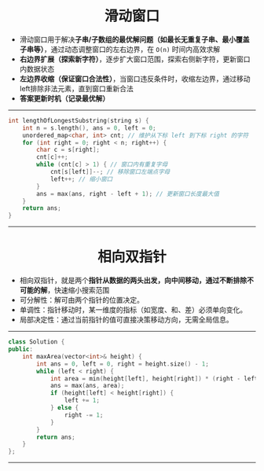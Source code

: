 <div align="center">
  <h1>滑动窗口</h1>
</div>


- 滑动窗口用于解决**子串/子数组的最优解问题（如最长无重复子串、最小覆盖子串等）**，通过动态调整窗口的左右边界，在 `O(n)` 时间内高效求解
- **右边界扩展（探索新字符）**，逐步扩大窗口范围，探索右侧新字符，更新窗口内数据状态
- **左边界收缩（保证窗口合法性）**，当窗口违反条件时，收缩左边界，通过移动left排除非法元素，直到窗口重新合法
- **答案更新时机（记录最优解）**

---

```cpp
int lengthOfLongestSubstring(string s) {
    int n = s.length(), ans = 0, left = 0;
    unordered_map<char, int> cnt; // 维护从下标 left 到下标 right 的字符
    for (int right = 0; right < n; right++) {
        char c = s[right];
        cnt[c]++;
        while (cnt[c] > 1) { // 窗口内有重复字母
            cnt[s[left]]--; // 移除窗口左端点字母
            left++; // 缩小窗口
        }
        ans = max(ans, right - left + 1); // 更新窗口长度最大值
    }
    return ans;
}
```
---

<div align="center">
  <h1>相向双指针</h1>
</div>

- 相向双指针，就是两个**指针从数据的两头出发，向中间移动，通过不断排除不可能的解**，快速缩小搜索范围
- 可分解性：解可由两个指针的位置决定。
- 单调性：指针移动时，某一维度的指标（如宽度、和、差）必须单向变化。
- 局部决定性：通过当前指针的值可直接决策移动方向，无需全局信息。

---

```cpp
class Solution {
public:
    int maxArea(vector<int>& height) {
        int ans = 0, left = 0, right = height.size() - 1;
        while (left < right) {
            int area = min(height[left], height[right]) * (right - left);
            ans = max(ans, area);
            if (height[left] < height[right]) {
                left += 1;
            } else {
                right -= 1;
            }
        }
        return ans;
    }
};
```
---

